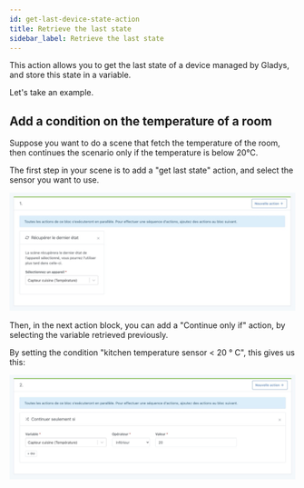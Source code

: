 ```yaml
---
id: get-last-device-state-action
title: Retrieve the last state
sidebar_label: Retrieve the last state
---
```


This action allows you to get the last state of a device managed by Gladys, and store this state in a variable.

Let's take an example.

## Add a condition on the temperature of a room

Suppose you want to do a scene that fetch the temperature of the room, then continues the scenario only if the temperature is below 20°C.

The first step in your scene is to add a "get last state" action, and select the sensor you want to use.

![Get last scene state](../../static/img/docs/en/scenes/get-last-device-state-action/get-last-device-state.jpg)

Then, in the next action block, you can add a "Continue only if" action, by selecting the variable retrieved previously.

By setting the condition "kitchen temperature sensor < 20 ° C", this gives us this:

![Continue only if scene](../../static/img/docs/en/scenes/get-last-device-state-action/continue-only-if.jpg)
